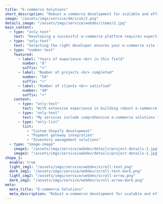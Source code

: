 ```yaml
---
title: "E-commerce Solutions"
short_description: "Robust e-commerce development for scalable and efficient online stores."
image: "/assets/imgs/service/dm/icon/2.png"
details_image: "/assets/imgs/service/webdev/items/2.jpg"
main_content:
  - type: "only-text"
    text: "Developing a successful e-commerce platform requires expertise and the right tools. Our e-commerce solutions are designed to provide you with a scalable and efficient online store that boosts your sales and enhances customer experience."
  - type: "only-text"
    text: "Selecting the right developer ensures your e-commerce site is built to handle your specific needs and growth plans."
  - type: "number-text"
    featured:
      - label: "Years of experience <br> in this field"
        number: "8"
        suffix: "+"
      - label: "Number of projects <br> completed"
        number: "50"
        suffix: "+"
      - label: "Number of clients <br> satisfied"
        number: "40"
        suffix: "+"
    content:
      - type: "only-text"
        text: "With extensive experience in building robust e-commerce platforms, I use PHP, Shopify, and Node.js to create online stores that are not only visually appealing but also highly functional and scalable."
      - type: "only-text"
        text: "My services include comprehensive e-commerce solutions that ensure your online store operates smoothly and efficiently."
      - type: "only-list"
        list:
          - "Custom Shopify development"
          - "Payment gateway integration"
          - "Inventory management solutions"
  - type: "image-image"
    image1: "/assets/imgs/service/webdev/details/project-details-1.jpg"
    image2: "/assets/imgs/service/webdev/details/project-details-2.jpg"
shape_1:
  enable: true
  light_img1: "/assets/imgs/service/webdev/scroll-text.png"
  dark_img1: "/assets/imgs/service/webdev/scroll-text-dark.png"
  light_img2: "/assets/imgs/service/webdev/scroll-arrow.png"
  dark_img2: "/assets/imgs/service/webdev/scroll-arrow-dark.png"
meta:
  meta_title: "E-commerce Solutions"
  meta_description: "Robust e-commerce development for scalable and efficient online stores."
---
```

